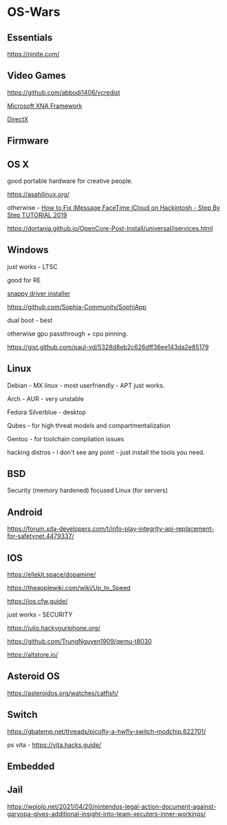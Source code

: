 # OS-Wars

## Essentials

https://ninite.com/

## Video Games

https://github.com/abbodi1406/vcredist

[Microsoft XNA Framework](https://www.microsoft.com/en-us/download/details.aspx?id=20914) 

[DirectX](https://www.microsoft.com/en-us/download/details.aspx?id=35)

## Firmware

## OS X

good portable hardware for creative people.

https://asahilinux.org/

otherwise - [How to Fix iMessage FaceTime iCloud on Hackintosh - Step By Step TUTORIAL 2019](https://www.youtube.com/watch?v=3xn9CpRjkf4)

https://dortania.github.io/OpenCore-Post-Install/universal/iservices.html

## Windows

just works - LTSC

good for RE

[snappy driver installer](https://sourceforge.net/projects/snappy-driver-installer-origin/)

https://github.com/Sophia-Community/SophiApp

dual boot - best

otherwise gpu passthrough + cpu pinning.

https://gist.github.com/paul-vd/5328d8eb2c626dff36ee143da2e85179

## Linux

Debian - MX linux - most userfriendly - APT just works.

Arch - AUR - very unstable

Fedora Silverblue - desktop

Qubes - for high threat models and compartmentalization

Gentoo - for toolchain compilation issues

hacking distros - i don't see any point - just install the tools you need.

## BSD

Security (memory hardened) focused Linux (for servers)

## Android

https://forum.xda-developers.com/t/info-play-integrity-api-replacement-for-safetynet.4479337/

## IOS

https://ellekit.space/dopamine/

https://theapplewiki.com/wiki/Up_to_Speed

https://ios.cfw.guide/

just works - SECURITY

https://julio.hackyouriphone.org/

https://github.com/TrungNguyen1909/qemu-t8030

https://altstore.io/

## Asteroid OS

https://asteroidos.org/watches/catfish/

## Switch

https://gbatemp.net/threads/picofly-a-hwfly-switch-modchip.622701/

ps vita - https://vita.hacks.guide/

## Embedded

## Jail

https://wololo.net/2021/04/20/nintendos-legal-action-document-against-garyopa-gives-additional-insight-into-team-xecuters-inner-workings/
